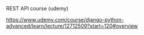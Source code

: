 REST API course (udemy)

https://www.udemy.com/course/django-python-advanced/learn/lecture/12712509?start=120#overview
